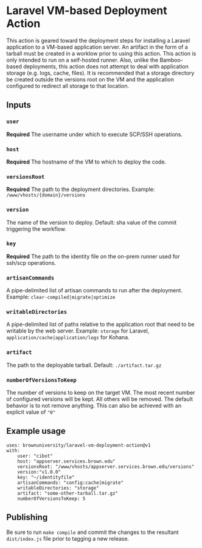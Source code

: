 # Laravel VM-based Deployment Action

This action is geared toward the deployment steps for installing a Laravel application to a 
VM-based application server.  An artifact in the form of a tarball must be created in a worklow
prior to using this action.  This action is only intended to run on a self-hosted runner.
Also, unlike the Bamboo-based deployments, this action does not attempt to deal with application 
storage (e.g. logs, cache, files).  It is recommended that a storage directory be created outside 
the versions root on the VM and the application configured to redirect all storage to that location.

## Inputs

### `user`

**Required** The username under which to execute SCP/SSH operations.

### `host`

**Required** The hostname of the VM to which to deploy the code.

### `versionsRoot`

**Required** The path to the deployment directories.  Example: `/www/vhosts/{domain}/versions`

### `version`

The name of the version to deploy.  Default: sha value of the commit triggering the workflow.

### `key`

**Required** The path to the identity file on the on-prem runner used for ssh/scp operations.

### `artisanCommands`

A pipe-delimited list of artisan commands to run after the deployment.  Example: `clear-compiled|migrate|optimize`

### `writableDirectories`

A pipe-delimited list of paths relative to the application root that need to be writable by the web server. Example: `storage` for Laravel, `application/cache|application/logs` for Kohana.

### `artifact`

The path to the deployable tarball.  Default: `./artifact.tar.gz`

### `numberOfVersionsToKeep`

The number of versions to keep on the target VM.  The most recent number of configured versions will be kept.
All others will be removed.  The default behavior is to not remove anything.  This can also be achieved with 
an explicit value of `"0"`

## Example usage

```
uses: brownuniversity/laravel-vm-deployment-action@v1
with:
    user: "cibot"
    host: "appserver.services.brown.edu"
    versionsRoot: "/www/vhosts/appserver.services.brown.edu/versions"
    version:"v1.0.0"
    key: "~/identityfile"
    artisanCommands: "config:cache|migrate"
    writableDirectories: "storage"
    artifact: "some-other-tarball.tar.gz"
    numberOfVersionsToKeep: 5
```

## Publishing

Be sure to run `make compile` and commit the changes to the resultant `dist/index.js` file prior to tagging a new release.